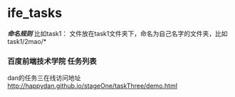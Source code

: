 # ife_tasks

***命名规则***
比如task1：
  文件放在task1文件夹下，命名为自己名字的文件夹，比如task1/2mao/*

### 百度前端技术学院 任务列表

dan的任务三在线访问地址  http://happydan.github.io/stageOne/taskThree/demo.html
